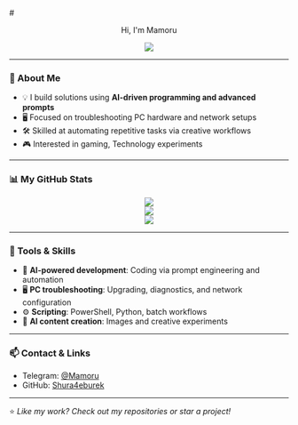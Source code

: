 #<div align="center">Hi, I'm Mamoru</div>


<p align="center">
  <img src="https://readme-typing-svg.demolab.com?font=Fira+Code&weight=700&size=28&pause=900&color=34BFFF&center=true&width=600&lines=AI+Prompt+Crafter;Automated+Coding+Enthusiast;Hardware+Tinkerer" />
</p>

---

### 🚀 About Me
- 💡 I build solutions using **AI-driven programming and advanced prompts**
- 🖥️ Focused on troubleshooting PC hardware and network setups
- 🛠️ Skilled at automating repetitive tasks via creative workflows
- 🎮 Interested in gaming, Technology experiments

---

### 📊 My GitHub Stats

<div align="center">

  <img src="https://github-readme-stats.vercel.app/api?username=Shura4eburek&show_icons=true&theme=radical" />
  <br>
  <img src="https://github-readme-stats.vercel.app/api/top-langs/?username=Shura4eburek&layout=compact&theme=radical" />
  <br>
  <a href="https://u8views.com/github/Shura4eburek">
    <img src="https://u8views.com/api/v1/github/profiles/69597036/views/day-week-month-total-count.svg" />
  </a>
  
</div>


---

### 🧠 Tools & Skills
- 🤖 **AI-powered development**: Coding via prompt engineering and automation
- 🖥️ **PC troubleshooting**: Upgrading, diagnostics, and network configuration
- ⚙️ **Scripting**: PowerShell, Python, batch workflows  
- 🎨 **AI content creation**: Images and creative experiments

---

### 📫 Contact & Links
- Telegram: [@Mamoru](https://t.me/)
- GitHub: [Shura4eburek](https://github.com/Shura4eburek)

---
⭐️ _Like my work? Check out my repositories or star a project!_
